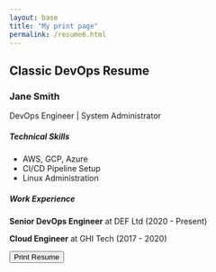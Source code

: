 ```yaml
---
layout: base
title: "My print page"
permalink: /resume6.html
---
```

<div class="container mt-5">
    <h2>Classic DevOps Resume</h2>
    <div class="printable-area border p-4" contenteditable="true">
        <h3 class="text-primary">Jane Smith</h3>
        <p>DevOps Engineer | System Administrator</p>
        <div class="row">
            <div class="col-md-6">
                <h5>Technical Skills</h5>
                <ul>
                    <li>AWS, GCP, Azure</li>
                    <li>CI/CD Pipeline Setup</li>
                    <li>Linux Administration</li>
                </ul>
            </div>
            <div class="col-md-6">
                <h5>Work Experience</h5>
                <p><strong>Senior DevOps Engineer</strong> at DEF Ltd (2020 - Present)</p>
                <p><strong>Cloud Engineer</strong> at GHI Tech (2017 - 2020)</p>
            </div>
        </div>
    </div>
    <button onclick="window.print()" class="btn btn-success">Print Resume</button>
</div>

